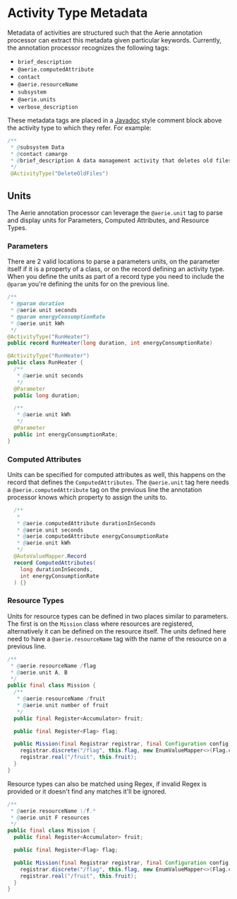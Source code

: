 # Activity Type Metadata

Metadata of activities are structured such that the Aerie annotation processor can extract this metadata given particular keywords. Currently, the annotation processor recognizes the following tags:

- `brief_description`
- `@aerie.computedAttribute`
- `contact`
- `@aerie.resourceName`
- `subsystem`
- `@aerie.units`
- `verbose_description`

These metadata tags are placed in a [Javadoc](https://en.wikipedia.org/wiki/Javadoc) style comment block above the activity type to which they refer. For example:

```java
/**
 * @subsystem Data
 * @contact camargo
 * @brief_description A data management activity that deletes old files
 */
 @ActivityType("DeleteOldFiles")
```

## Units

The Aerie annotation processor can leverage the `@aerie.unit` tag to parse and display units for Parameters, Computed Attributes, and Resource Types.

### Parameters

There are 2 valid locations to parse a parameters units, on the parameter itself if it is a property of a class, or on the record defining an activity type. When you define the units as part of a record type you need to include the `@param` you're defining the units for on the previous line.

```java
/**
 * @param duration
 * @aerie.unit seconds
 * @param energyConsumptionRate
 * @aerie.unit kWh
 */
@ActivityType("RunHeater")
public record RunHeater(long duration, int energyConsumptionRate)
```

```java
@ActivityType("RunHeater")
public class RunHeater {
  /**
   * @aerie.unit seconds
   */
  @Parameter
  public long duration;

  /**
   * @aerie.unit kWh
   */
  @Parameter
  public int energyConsumptionRate;
}
```

### Computed Attributes

Units can be specified for computed attributes as well, this happens on the record that defines the `ComputedAttributes`. The `@aerie.unit` tag here needs a `@aerie.computedAttribute` tag on the previous line the annotation processor knows which property to assign the units to.

```java
  /**
   *
   * @aerie.computedAttribute durationInSeconds
   * @aerie.unit seconds
   * @aerie.computedAttribute energyConsumptionRate
   * @aerie.unit kWh
   */
  @AutoValueMapper.Record
  record ComputedAttributes(
    long durationInSeconds,
    int energyConsumptionRate
  ) {}
```

### Resource Types

Units for resource types can be defined in two places similar to parameters. The first is on the `Mission` class where resources are registered, alternatively it can be defined on the resource itself. The units defined here need to have a `@aerie.resourceName` tag with the name of the resource on a previous line.

```java
/**
 * @aerie.resourceName /flag
 * @aerie.unit A, B
 */
public final class Mission {
  /**
   * @aerie.resourceName /fruit
   * @aerie.unit number of fruit
   */
  public final Register<Accumulator> fruit;

  public final Register<Flag> flag;

  public Mission(final Registrar registrar, final Configuration config) {
    registrar.discrete("/flag", this.flag, new EnumValueMapper<>(Flag.class));
    registrar.real("/fruit", this.fruit);
  }
}
```

Resource types can also be matched using Regex, if invalid Regex is provided or it doesn't find any matches it'll be ignored.

```java
/**
 * @aerie.resourceName \/f.*
 * @aerie.unit F resources
 */
public final class Mission {
  public final Register<Accumulator> fruit;

  public final Register<Flag> flag;

  public Mission(final Registrar registrar, final Configuration config) {
    registrar.discrete("/flag", this.flag, new EnumValueMapper<>(Flag.class));
    registrar.real("/fruit", this.fruit);
  }
}
```
